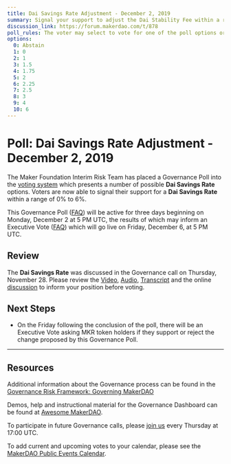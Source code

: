 ```yaml
---
title: Dai Savings Rate Adjustment - December 2, 2019
summary: Signal your support to adjust the Dai Stability Fee within a range of 0% to 6%
discussion_link: https://forum.makerdao.com/t/878
poll_rules: The voter may select to vote for one of the poll options or they may elect to abstain from the poll entirely
options:
  0: Abstain
  1: 0
  2: 1
  3: 1.5
  4: 1.75
  5: 2
  6: 2.25
  7: 2.5
  8: 3
  9: 4
  10: 6
---
```


# Poll: Dai Savings Rate Adjustment - December 2, 2019

The Maker Foundation Interim Risk Team has placed a Governance Poll into the [voting system](https://vote.makerdao.com/polling) which presents a number of possible **Dai Savings Rate** options. Voters are now able to signal their support for a **Dai Savings Rate** within a range of 0% to 6%.

This Governance Poll ([FAQ](https://community-development.makerdao.com/governance/governance#is-there-more-than-one-type-of-vote)) will be active for three days beginning on Monday, December 2 at 5 PM UTC, the results of which may inform an Executive Vote ([FAQ](https://community-development.makerdao.com/governance/governance#what-is-continuous-approval-voting)) which will go live on Friday, December 6, at 5 PM UTC.

## Review

The **Dai Savings Rate** was discussed in the Governance call on Thursday, November 28. Please review the [Video](https://www.youtube.com/playlist?list=PLLzkWCj8ywWNq5-90-Id6VPSsrk4OWVan), [Audio](https://soundcloud.com/makerdao/sets/governance-and-risk), [Transcript](https://community-development.makerdao.com/governance/governance-and-risk-meetings/transcripts) and the online [discussion](https://forum.makerdao.com/c/governance) to inform your position before voting.

## Next Steps

- On the Friday following the conclusion of the poll, there will be an Executive Vote asking MKR token holders if they support or reject the change proposed by this Governance Poll.

---

## Resources

Additional information about the Governance process can be found in the [Governance Risk Framework: Governing MakerDAO](https://community-development.makerdao.com/governance/governance-risk-framework)

Demos, help and instructional material for the Governance Dashboard can be found at [Awesome MakerDAO](https://awesome.makerdao.com/#voting).

To participate in future Governance calls, please [join us](https://community-development.makerdao.com/governance/governance-and-risk-meetings) every Thursday at 17:00 UTC.

To add current and upcoming votes to your calendar, please see the [MakerDAO Public Events Calendar](https://calendar.google.com/calendar/embed?src=makerdao.com_3efhm2ghipksegl009ktniomdk%40group.calendar.google.com&ctz=America%2FLos_Angeles).
